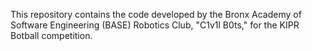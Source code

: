 
This repository contains the code developed by the Bronx Academy of Software Engineering (BASE) Robotics Club, "C1v1l B0ts," for the KIPR Botball competition.
